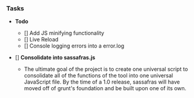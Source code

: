 ### Tasks

* **Todo**
    * [] Add JS minifying functionality
    * [] Live Reload
    * [] Console logging errors into a error.log

* []  **Consolidate into sassafras.js**
  * The ultimate goal of the project is to create one universal script to consolidate all of the functions of the tool into one universal JavaScript file. By the time of a 1.0 release, sassafras will have moved off of grunt's foundation and be built upon one of its own.
